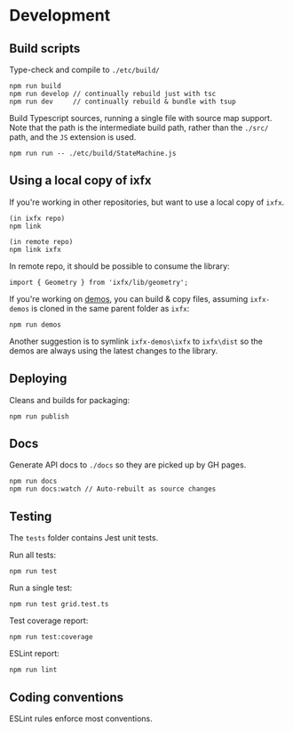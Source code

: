 # Development

## Build scripts

Type-check and compile to `./etc/build/`

```
npm run build
npm run develop // continually rebuild just with tsc
npm run dev     // continually rebuild & bundle with tsup
```

Build Typescript sources, running a single file with source map support. Note
that the path is the intermediate build path, rather than the `./src/` path, and
the `JS` extension is used.

```
npm run run -- ./etc/build/StateMachine.js
```

## Using a local copy of ixfx

If you're working in other repositories, but want to use a local copy of `ixfx`.

```
(in ixfx repo)
npm link

(in remote repo)
npm link ixfx
```

In remote repo, it should be possible to consume the library:

```
import { Geometry } from 'ixfx/lib/geometry';
```

If you're working on [demos](https://github.com/ClintH/ixfx-demos), you can
build & copy files, assuming `ixfx-demos` is cloned in the same parent folder as
`ixfx`:

```
npm run demos
```

Another suggestion is to symlink `ixfx-demos\ixfx` to `ixfx\dist` so the demos
are always using the latest changes to the library.

## Deploying

Cleans and builds for packaging:

```
npm run publish
```

## Docs

Generate API docs to `./docs` so they are picked up by GH pages.

```
npm run docs
npm run docs:watch // Auto-rebuilt as source changes
```

## Testing

The `tests` folder contains Jest unit tests.

Run all tests:

```
npm run test
```

Run a single test:

```
npm run test grid.test.ts
```

Test coverage report:

```
npm run test:coverage
```

ESLint report:

```
npm run lint
```

## Coding conventions

ESLint rules enforce most conventions.
